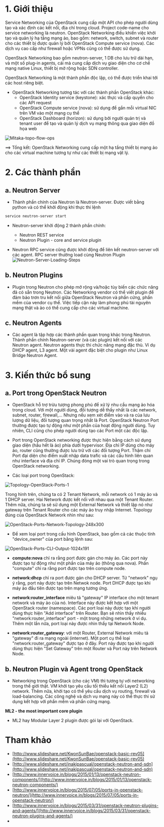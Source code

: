 ﻿# 1. Giới thiệu
Service Networking của OpenStack cung cấp một API cho phép người dùng tạo và xác định các kết nối, địa chỉ trong cloud.
Project code-name cho service networking là neutron. OpenStack Networking điều khiển việc khởi tạo và quản lý hạ tầng mạng ảo, bao gồm:
network, switch, subnet và router cho các thiết bị được quản lý bởi OpenStack Compute service (nova). Các dịch vụ cao cấp như firewall 
hoặc VPNs cũng có thể được sử dụng.

OpenStack Networking bao gồm neutron-server, 1 DB cho lưu trữ dài hạn, và một số plug-in agents, cái mà cung cấp dịch vụ giao diện cho 
cơ chế mạng native Linux, thiết bị mở rộng hoặc SDN controller. 

OpenStack Networking là một thành phần độc lập, có thể được triển khai tới các host riêng biệt.

- OpenStack Networking tương tác với các thành phần OpenStack khác:
	- OpenStack Identity service (keystone): xác thực và cấp quyền cho các API request
	- OpenStack Compute service (nova): sử dụng để gắn mỗi virtual NIC trên VM vào một mạng cụ thể
	- OpenStack Dashboard (horizon): sử dụng bởi người quản trị và tenant user để tạo và quản lý dịch vụ mạng thông qua giao diện đồ họa web
	
![Mitaka-topo-flow-ops](/Images/topo_flow_OPS.png)

==> Tổng kết: OpenStack Networking cung cấp một hạ tầng thiết bị mạng ảo cho các virtual machine tương tự như các thiết bị mạng vật lý.

# 2. Các thành phần

## a. Neutron Server
- Thành phần chính của Neutron là Neutron-server. Được viết bằng python và có thể khởi động khi thực thi lệnh
```sh
service neutron-server start
```

- Neutron-server khởi động 2 thành phần chính:
	- Neutron REST service
	- Neutron Plugin - core and service plugin
	
- Neutron RPC service cũng được khởi động để liên kết neutron-server với các agent. RPC server thường load cùng Neutron Plugin
![Neutron-Server-Loading-Steps](/Images/Neutron-Server-Loading-Steps.png)

## b. Neutron Plugins
- Plugin trong Neutron cho phép mở rộng và/hoặc tùy biến các chức năng đã có sẵn trong Neutron. Các Networking vendor có thể viết plugin để đảm bảo trơn tru kết nối giữa OpenStack Neutron 
và phần cứng, phần mềm của vendor cụ thể. Việc tiếp cận này làm phong phú tài nguyên mạng thật và ảo có thể cung cấp cho các virtual machine.

## c. Neutron Agents
- Các agent là tập hợp các thành phần quan trọng khác trong Neutron. Thành phần chính Neutron-server (và các plugin) kết nối với các Neutron agent. 
Neutron agents thực thi chức năng mạng đặc thù. Ví dụ DHCP agent, L3 agent. Một vài agent đặc biệt cho plugin như Linux Bridge Neutron Agent.

# 3. Kiến thức bổ sung
## a. Port trong OpenStack Neutron
- OpenStack hỗ trợ trừu tượng phong phú để xử lý nhu cầu mạng ảo hóa trong cloud. Với một người dùng, đối tượng dễ thấy nhất là các network, subnet, router, firewall,... 
Nhưng nếu xem xét điểm vào và ra của lưu lượng dữ liệu, đối tượng quan trọng nhất là Port. OpenStack Neutron Port thường được tạo tự động như một phần của hoạt động người dùng. 
Tuy nhiên, CLI cũng cho phép người dùng tạo các Port một các độc lập.

- Port trong OpenStack networking được thực hiện bằng cách sử dụng giao diện (hầu hết là ảo) phía dưới hypervisor. Địa chỉ IP dùng cho máy ảo, router cũng thường được lưu trữ với các 
đối tượng Port. Thậm chí Port đại diện cho điểm xuất nhập data trafic và các cấu hình liên quan như interface và địa chỉ IP. Chúng đóng một vai trò quan trọng trong OpenStack networking.

- Các loại port trong OpenStack:

![Topology-OpenStack-Ports-1](/Images/Topology-OpenStack-Ports-1.png)

Trong hình trên, chúng ta có 2 Tenant Network, mỗi network có 1 máy ảo và 1 DHCP server. Hai Network được kết nối với nhau qua một Tenant Router. Thêm nữa, chúng ta sẽ sử dụng một 
External Network và thiết lập nó như gateway trên Tenant Router cho các máy ảo truy nhập Internet. Topology đúng của OpenStack Network nhìn như sau:

![OpenStack-Ports-Network-Topology-248x300](/Images/OpenStack-Ports-Network-Topology-248x300.png)

- Để xem loại port trong cấu hình OpenStack, bao gồm cả các thuộc tính "device_owner" của port bằng lệnh sau:

![OpenStack-Ports-CLI-Output-1024x191](/Images/OpenStack-Ports-CLI-Output-1024x191.png)

- **compute:nova** chỉ ra rằng port được gán cho máy ảo. Các port này được tạo tự động như một phần của máy ảo (thông qua nova). Phần "compute" chỉ ra rằng port được tạo trên compute node.

- **network:dhcp** chỉ ra port được gán cho DHCP server. Từ "network" ngụ ý rằng, port này được tạo trên Netwok node. Port DHCP được tạo khi máy ảo đầu tiên được tạo trên mạng tương ứng.

- **network:router_interface** miêu tả "gateway" IP interface cho một tenant network và máy ảo của nó. Interface này được kết hợp với một OpenStack router (namespace). Các port loại này được tạo khi người 
dùng thực hiện "Add interface" trên Router. Bạn sẽ nhìn thấy nhiều "network:router_interface" port - một trong những network ở ví dụ. Thêm một lần nữa, port loại này được nhìn thấy tại Network Node.

- **network:router_gateway**: với một Router, External Network miêu tả "gateway" đi ra mạng ngoài (internet). Một port cụ thể loại "network:router_gateway" được tạo ở đây. 
Port này được tạo khi người dùng thực hiện "Set Gateway" trên một Router và Port này trên Network Node.

## b. Neutron Plugin và Agent trong OpenStack
- Networking trong OpenStack (cho các VM) thì tương tự với networking trong thế giới thật. VM khởi tạo yêu cầu tối thiểu kết nối Layer2 (L2) network. Thêm nữa, khởi tạo có thể 
yêu cầu dịch vụ routing, firewall và load-balancing. Các công nghệ và dịch vụ mạng này có thể thực thi sử dụng kết hợp với phần mềm và phần cứng mạng. 

**ML2 - the most important core plugin** 
- ML2 hay Modular Layer 2 plugin được gói lại với OpenStack.

# Tham khảo
- [http://www.slideshare.net/KwonSunBae/openstack-basic-rev05](http://www.slideshare.net/KwonSunBae/openstack-basic-rev05)
- [http://www.slideshare.net/inakipascual/openstack-neutron-and-sdn](http://www.slideshare.net/inakipascual/openstack-neutron-and-sdn)
- [http://www.innervoice.in/blogs/2015/01/13/openstack-neutron-components/](http://www.innervoice.in/blogs/2015/01/13/openstack-neutron-components/)
- [http://www.innervoice.in/blogs/2015/07/05/ports-in-openstack-neutron/](http://www.innervoice.in/blogs/2015/07/05/ports-in-openstack-neutron/)
- [http://www.innervoice.in/blogs/2015/03/31/openstack-neutron-plugins-and-agents/](http://www.innervoice.in/blogs/2015/03/31/openstack-neutron-plugins-and-agents/)
- []()